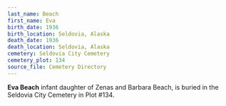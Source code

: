 ```yaml
---
last_name: Beach
first_name: Eva
birth_date: 1936
birth_location: Seldovia, Alaska
death_date: 1936
death_location: Seldovia, Alaska
cemetery: Seldovia City Cemetery
cemetery_plot: 134
source_file: Cemetery Directory
---
```

**Eva   Beach** infant daughter of Zenas and Barbara Beach, is buried in the Seldovia City Cemetery in Plot #134.  